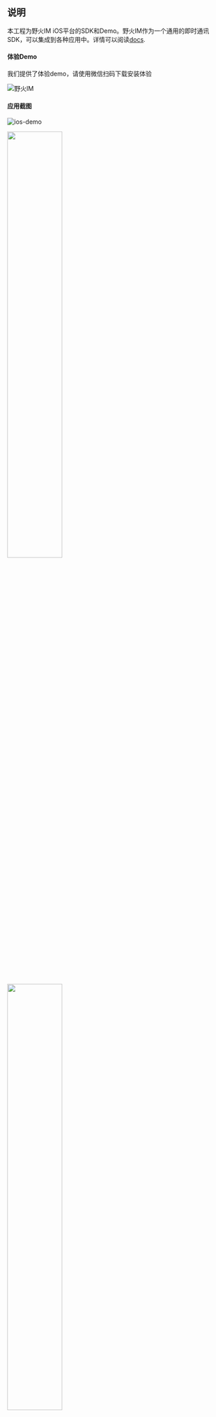 ## 说明
本工程为野火IM iOS平台的SDK和Demo。野火IM作为一个通用的即时通讯SDK，可以集成到各种应用中。详情可以阅读[docs](http://docs.wildfirechat.cn).

#### 体验Demo
我们提供了体验demo，请使用微信扫码下载安装体验

![野火IM](http://static.wildfirechat.cn/download_qrcode.png)

#### 应用截图
![ios-demo](http://static.wildfirechat.cn/ios-demo.gif)

<img src="http://static.wildfirechat.cn/ios-message-view.png" width = 50% height = 50% />

<img src="http://static.wildfirechat.cn/ios-contact-view.png" width = 50% height = 50% />

<img src="http://static.wildfirechat.cn/ios-discover-view.png" width = 50% height = 50% />

<img src="http://static.wildfirechat.cn/ios-settings-view.png" width = 50% height = 50% />

<img src="http://static.wildfirechat.cn/ios-messagelist-view.png" width = 50% height = 50% />

<img src="http://static.wildfirechat.cn/ios-chat-setting-view.png" width = 50% height = 50% />

<img src="http://static.wildfirechat.cn/ios-takephoto-view.png" width = 50% height = 50% />

<img src="http://static.wildfirechat.cn/ios-record-voice-view.png" width = 50% height = 50% />

<img src="http://static.wildfirechat.cn/ios-location-view.png" width = 50% height = 50% />

<img src="http://static.wildfirechat.cn/ios-voip-view.png" width = 50% height = 50% />


### 编译

工程中已经包含了编译好的协议栈，也可以自己编译，编译方法参考[协议栈库](https://github.com/wildfirechat/proto)文档。然后打开ios-chat.xcworkspace工程，对每个项目进行编译。

### 工程说明

工程中有3个项目，其中1个是应用，另外两个2个是库。chatclient库是IM的通讯能力，是最底层的库，chatuikit是IM的UI控件库，依赖于chatclient。chat是IM的demo，依赖于这两个库，chat需要正确配置服务器地址。

### 配置

在项目的Config.m文件中，修改IM服务器地址配置。把```IM_SERVER_HOST```和```IM_SERVER_PORT```设置成火信的地址和端口。另外需要搭配应用服务器，请按照说明部署好[应用服务器](https://github.com/wildfirechat/app_server)，然后把```APP_SERVER_HOST```和```APP_SERVER_PORT```设置为应用服务器的地址和端口。

### 登陆
使用手机号码及验证码登陆，
> 在没有短信供应商时，可以使用[superCode](https://github.com/wildfirechat/app_server#短信资源)进行测试验证。
